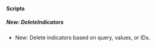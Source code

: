 
#### Scripts

##### New: DeleteIndicators

- New: Delete indicators based on query, values, or IDs.
